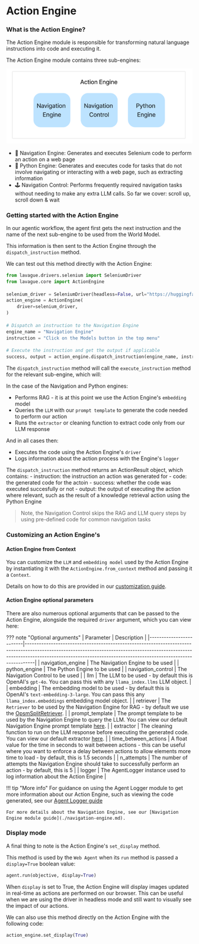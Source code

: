 # Action Engine

### What is the Action Engine?

The Action Engine module is responsible for transforming natural language instructions into code and executing it.

The Action Engine module contains three sub-engines:

![action engine diagram](../../assets/action-engine-diagram.png)

- 🚄 Navigation Engine: Generates and executes Selenium code to perform an action on a web page
- 🐍 Python Engine: Generates and executes code for tasks that do not involve navigating or interacting with a web page, such as extracting information
- 🕹️ Navigation Control: Performs frequently required navigation tasks without needing to make any extra LLM calls. So far we cover: scroll up, scroll down & wait


### Getting started with the Action Engine

In our agentic workflow, the agent first gets the next instruction and the name of the next sub-engine to be used from the World Model. 

This information is then sent to the Action Engine through the `dispatch_instruction` method. 

We can test out this method directly with the Action Engine:

```python
from lavague.drivers.selenium import SeleniumDriver
from lavague.core import ActionEngine

selenium_driver = SeleniumDriver(headless=False, url="https://huggingface.co/")
action_engine = ActionEngine(
    driver=selenium_driver,
)

# Dispatch an instruction to the Navigation Engine
engine_name = "Navigation Engine"
instruction = "Click on the Models button in the top menu"

# Execute the instruction and get the output if applicable
success, output = action_engine.dispatch_instruction(engine_name, instruction)
```

The `dispatch_instruction` method will call the `execute_instruction` method for the relevant sub-engine, which will:

In the case of the Navigation and Python engines:

- Performs RAG - it is at this point we use the Action Engine's `embedding` model
- Queries the `LLM` with our `prompt template` to generate the code needed to perform our action
- Runs the `extractor` or cleaning function to extract code only from our LLM response

And in all cases then:

- Executes the code using the Action Engine's `driver`
- Logs information about the action process with the Engine's `logger`

The `dispatch_instruction` method returns an ActionResult object, which contains:
    - instruction: the instruction an action was generated for
    - code: the generated code for the actoin
    - success: whether the code was executed succesfully or not
    - output: the output of executing the action where relevant, such as the result of a knowledge retrieval action using the Python Engine

> Note, the Navigation Control skips the RAG and LLM query steps by using pre-defined code for common navigation tasks

### Customizing an Action Engine's 

#### Action Engine from Context

You can customize the `LLM` and `embedding model` used by the Action Engine by instantiating it with the `ActionEngine.from_context` method and passing it a `Context`.

Details on how to do this are provided in our [customization guide](../get-started/customization.md).

#### Action Engine optional parameters

There are also numerous optional arguments that can be passed to the Action Engine, alongside the required `driver` argument, which you can view here:

??? note "Optional arguments"
    | Parameter               | Description                                                                                                                                                                                                                                  |
    |-------------------------|----------------------------------------------------------------------------------------------------------------------------------------------------------------------------------------------------------------------------------------------|
    | navigation_engine     | The Navigation Engine to be used                                                                                                                                                                                                             |
    | python_engine         | The Python Engine to be used                                                                                                                                                                                                                 |
    | navigation_control    | The Navigation Control to be used                                                                                                                                                                                                            |
    | llm                   | The LLM to be used - by default this is OpenAI's `gpt-4o`. You can pass this with any `llama_index.llms` LLM object.                                                                                                                          |
    | embedding             | The embedding model to be used - by default this is OpenAI's `text-embedding-3-large`. You can pass this any `llama_index.embeddings` embedding model object.                                                                                 |
    | retriever             | The `Retriever` to be used by the Navigation Engine for RAG - by default we use the [OpsmSplitRetriever](https://github.com/lavague-ai/LaVague/blob/4768a09ae282f078dbf0edd9c9ee6f7bdf8be48f/lavague-core/lavague/core/retrievers.py#L86).    |
    | prompt_template       | The prompt template to be used by the Navigation Engine to query the LLM. You can view our default Navigation Engine prompt template [here](https://github.com/lavague-ai/LaVague/blob/4768a09ae282f078dbf0edd9c9ee6f7bdf8be48f/lavague-integrations/drivers/lavague-drivers-selenium/lavague/drivers/selenium/base.py#L177). |
    | extractor             | The cleaning function to run on the LLM response before executing the generated code. You can view our default extractor [here](https://github.com/lavague-ai/LaVague/blob/4768a09ae282f078dbf0edd9c9ee6f7bdf8be48f/lavague-core/lavague/core/extractors.py#L11).                       |
    | time_between_actions  | A float value for the time in seconds to wait between actions - this can be useful where you want to enforce a delay between actions to allow elements more time to load - by default, this is 1.5 seconds                                     |
    | n_attempts            | The number of attempts the Navigation Engine should take to successfully perform an action - by default, this is 5                                                                                                                             |
    | logger                | The AgentLogger instance used to log information about the Action Engine                                                                                                                                        |


!!! tip "More info"
    For guidance on using the Agent Logger module to get more information about our Action Engine, such as viewing the code generated, see our [Agent Logger guide](./local-log.md)
    
    For more details about the Navigation Engine, see our [Navigation Engine module guide](./navigation-engine.md).

### Display mode

A final thing to note is the Action Engine's `set_display` method. 

This method is used by the `Web Agent` when its `run` method is passed a `display=True` boolean value:

```python
agent.run(objective, display=True)
```

When `display` is set to True, the Action Engine will display images updated in real-time as actions are performed on our browser. This can be useful when we are using the driver in headless mode and still want to visually see the impact of our actions.

We can also use this method directly on the Action Engine with the following code:
```python
action_engine.set_display(True)
```